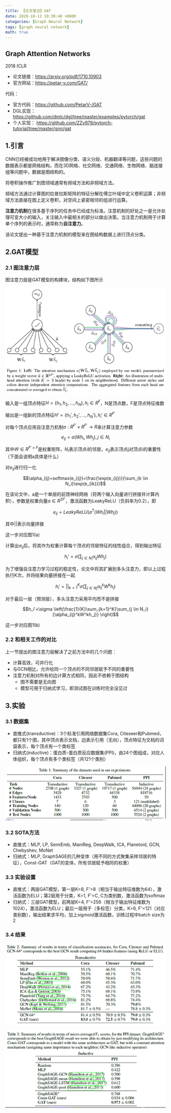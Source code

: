 ```yaml
---
title: 【论文笔记】GAT
date: 2020-10-12 19:30:48 +0800
categories: [Graph Neural Network]
tags: [graph neural network]
math: true
---
```

## Graph Attention Networks
2018 ICLR
* 论文链接：<https://arxiv.org/pdf/1710.10903>
* 官方网站：<https://petar-v.com/GAT/>

代码：
* 官方代码：<https://github.com/PetarV-/GAT>
* DGL实现：<https://github.com/dmlc/dgl/tree/master/examples/pytorch/gat>
* 个人实现： <https://github.com/ZZy979/pytorch-tutorial/tree/master/gnn/gat>

## 1.引言
CNN已经被成功地用于解决图像分类、语义分段、机器翻译等问题，这些问题的数据表示都是网格结构，而在3D网格、社交网络、交通网络、生物网络、脑连接组等问题中，数据是图结构的。

将卷积操作推广到图领域通常有频域方法和非频域方法。

频域方法通过计算图的拉普拉斯矩阵的特征分解在傅立叶域中定义卷积运算；非频域方法直接在图上定义卷积，对空间上紧密相邻的组进行运算。

**注意力机制**在很多基于序列的任务中已经成为标准。注意机制的好处之一是允许处理可变大小的输入，关注输入中最相关的部分以做出决策。当注意力机制用于计算单个序列的表示时，通常称为**自注意力**。

该论文提出一种基于注意力机制的模型来在图结构数据上进行顶点分类。

## 2.GAT模型
### 2.1 图注意力层
图注意力层是GAT模型的构建块，结构如下图所示

![图注意力层](/assets/images/gat/图注意力层.png)

输入是一组顶点特征$H=\lbrace h_1,h_2,…,h_N\rbrace,h_i \in R^F$，N是顶点数，F是顶点特征维数

输出是一组新的顶点特征$H'=\lbrace h_1',h_2',…,h_N'\rbrace,h_i' \in R^{F'}$

对每个顶点应用自注意力机制$a:R^{F'} \times R^{F'} \to R$来计算注意力参数

$$e_{ij}=a(Wh_i,Wh_j ),j \in N_i$$

其中$W \in R^{F' \times F}$是权重矩阵，$N_i$表示顶点i的邻居，$e_{ij}$表示顶点j对顶点i的重要性（下面会说明a具体是什么）

对$e_{ij}$进行归一化

$$\alpha_{ij}=softmax(e_{ij})=\frac{\exp(e_{ij})}{\sum_{k \in N_i}\exp(e_{ik})}$$

在该论文中，a是一个单层的前馈神经网络（将两个输入向量进行拼接并计算内积），参数是权重向量$a \in R^{2F'}$，激活函数为LeakyReLU（负斜率为0.2），即

$$e_{ij}=LeakyReLU(a^T (Wh_i || Wh_j))$$

其中\|\|表示向量拼接

这一步对应图1(a)

计算出$\alpha_{ij}$后，将其作为权重计算每个顶点的邻居特征的线性组合，得到输出特征

$$h_i'=\sigma \left(\sum_{j \in N_i}{\alpha_{ij}Wh_j} \right)$$

为了增强自注意力学习过程的稳定性，论文中将其扩展到多头注意力，即以上过程执行K次，并将结果向量拼接在一起

$$h_i'={||}_{k=1}^K \sigma \left(\sum_{j \in N_i}{\alpha_{ij}^kW^kh_j} \right)$$

对于最后一层（预测层），多头注意力采用平均而不是拼接

$$h_i'=\sigma \left(\frac{1}{K}\sum_{k=1}^K{\sum_{j \in N_i}{\alpha_{ij}^kW^kh_j}} \right)$$

这一步对应图1(b)

### 2.2 和相关工作的对比
上一节提出的图注意力层解决了之前方法中的几个问题：
* 计算高效，可并行化
* 与GCN相比，允许给同一个顶点的不同邻居赋予不同的重要性
* 注意力机制对所有的边计算方式相同，因此不依赖于图结构
  * 图不需要是无向图
  * 模型可用于归纳式学习，即测试图在训练时完全没见过

## 3.实验
### 3.1 数据集
* 直推式(transductive)：3个标准引用网络数据集Cora, Citeseer和Pubmed，都只有1个图，其中顶点表示文档，边表示引用（无向），顶点特征为文档的词袋表示，每个顶点有一个类标签
* 归纳式(inductive)：蛋白质-蛋白质反应数据集(PPI)，由24个图组成，对应人体组织，每个顶点有多个类标签（共121个类别）

![数据集](/assets/images/gat/数据集.png)

### 3.2 SOTA方法
* 直推式：MLP, LP, SemiEmb, ManiReg, DeepWalk, ICA, Planetoid, GCN, Chebyshev, MoNet
* 归纳式：MLP, GraphSAGE的几种变体（用不同的方式聚集采样邻居的特征），Const-GAT（GAT的变体，所有邻居赋予相同的权重）

### 3.3 实验设置
* 直推式：两层GAT模型，第一层K=8, F'=8（相当于输出特征维数为64），激活函数为ELU；第2层用于分类，K=1, F'=C, C为类别数，激活函数为softmax
* 归纳式：三层GAT模型，前两层K=4, F'=256（相当于输出特征维数为1024），激活函数为ELU；最后一层用于（多标签）分类，K=6, F'=121（对应类别数），输出结果求平均，加上sigmoid激活函数，训练过程中batch size为2

### 3.4 结果
![结果1](/assets/images/gat/结果1.png)

![结果2](/assets/images/gat/结果2.png)
